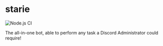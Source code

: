 # starie
![Node.js CI](https://github.com/matthe815/starie/workflows/Node.js%20CI/badge.svg)

The all-in-one bot, able to perform any task a Discord Administrator could require!

